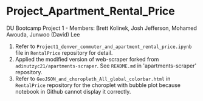 # Project_Apartment_Rental_Price
DU Bootcamp Project 1 - Members: Brett Kolinek, Josh Jefferson, Mohamed Awouda, Junwoo (David) Lee

1. Refer to `Project1_denver_commuter_and_apartment_rental_price.ipynb` file in `RentalPrice` repository for detail.
2. Applied the modified version of web-scraper forked from `adinutzyc21/apartments-scraper`. See `README.md` in 'apartments-scraper' repository.
3. Refer to `GeoJSON_and_choropleth_All_global_colorbar.html` in `RentalPrice` repository for the choroplet with bubble plot because notebook in Github cannot display it correctly.
